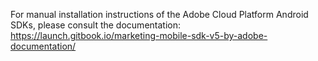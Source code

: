 For manual installation instructions of the Adobe Cloud Platform Android SDKs, please consult the documentation:
https://launch.gitbook.io/marketing-mobile-sdk-v5-by-adobe-documentation/
